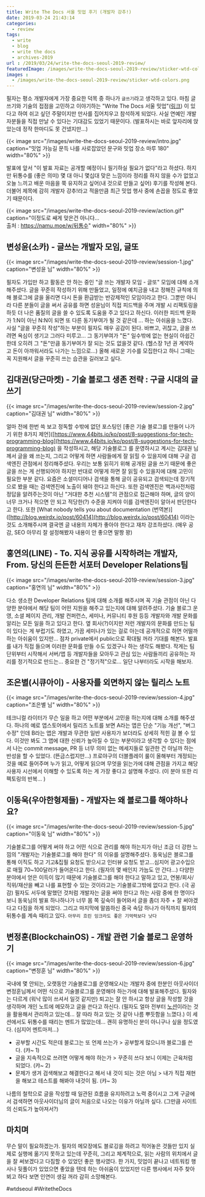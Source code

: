 ```yaml
---
title: Write The Docs 서울 밋업 후기 (개발자 강추!)
date: 2019-03-24 21:43:14
categories:
  - review
tags: 
  - write
  - blog
  - write the docs
  - archives-2019
url : /2019/03/24/write-the-docs-seoul-2019-review/
featuredImage: /images/write-the-docs-seoul-2019-review/sticker-wtd-colors.png
images :
  - /images/write-the-docs-seoul-2019-review/sticker-wtd-colors.png
---
```

필자는 평소 개발자에게 가장 중요한 덕목 중 하나가 `글쓰기`라고 생각하고 있다. 마침 글쓰기와 기술의 접점을 고민하고 이야기하는 "Write The Docs 서울 밋업"([링크](https://festa.io/events/191)) 이 있다고 하여 쉬고 싶던 주말이지만 만사를 집어치우고 참석하게 되었다. <!-- more -->사실 연예인 개발자분들을 직접 만날 수 있다는 기대감도 있었기 때문이다. (발표하시는 바로 앞자리에 앉았는데 정작 한마디도 못 건넸지만...)

{{< image src="/images/write-the-docs-seoul-2019-review/intro.jpg" caption="밋업 가능길 문득 나를 사로잡았던 문구와 밋업 장소 마루 180" width="80%" >}}

발표에 앞서 "이 발표 자료는 공개할 예정이니 필기하실 필요가 없다"라고 하셨다. 하지만 뒤통수를 (좋은 의미) 몇 대 아니 몇십대 맞은 느낌이라 정리를 하지 않을 수가 없었고 오늘 느끼고 배운 마음을 쭉 유지하고 싶어(내 것으로 만들고 싶어) 후기를 작성해 본다. 더불어 제목에 감히 개발자 강추!라고 적을만큼 최근 밋업 행사 중에 손꼽을 정도로 좋았기 때문이다.

{{< image src="/images/write-the-docs-seoul-2019-review/action.gif" caption="이정도로 쌔게 맞은건 아니다...<br>출처 : https://namu.moe/w/뒤통수" width="80%" >}}

## 변성윤(소카) - 글쓰는 개발자 모임, 글또

{{< image src="/images/write-the-docs-seoul-2019-review/session-1.jpg" caption="변성윤 님" width="80%" >}}

필자도 가입만 하고 활동은 안 하는 중인 "글 쓰는 개발자 모임 - 글또" 모임에 대해 소개해주셨다. 글을 꾸준히 작성하기 위해 만들었고, 일정에 예치금을 내고 정해진 규칙에 의해 블로그에 글을 올리면 다시 돈을 환급받는 반강제적인 모임이라고 한다. 그뿐만 아니라 다른 분들이 글을 써서 공유를 하면 성윤님이 직접 피드백을 주며 개발 시 리팩토링을 하듯 더 나은 품질의 글을 쓸 수 있도록 도움을 주고 있다고 하신다. 이러한 피드백 문화가 1:N이 아닌 N:N이 되면 또 다른 동기부여가 될 것 같은데 ... 하는 아쉬움을 느꼈다.
사실 "글을 꾸준히 작성"하는 부분이 필자도 매우 공감이 된다. 바쁘고, 귀찮고, 글을 쓰려면 욕심이 생기고 그러다 미루고... 그 동기부여가 "돈" 일수밖에 없는 현실이 아쉽긴 한데 오히려 그 "돈"만큼 동기부여가 잘 되는 것도 없을것 같다. (헬스장 1년 권 계약하고 돈이 아까워서라도 나가는 느낌으로...)
올해 새로운 기수를 모집한다고 하니 그때는 꼭 지원해서 글을 꾸준히 쓰는 습관을 길러보고 싶다.

## 김대권(당근마켓) - 기술 블로그 생존 전략 : 구글 시대의 글쓰기

{{< image src="/images/write-the-docs-seoul-2019-review/session-2.jpg" caption="김대권 님" width="80%" >}}

얼마 전에 한번 쓱 보고 정독할 수밖에 없던 포스팅인 [좋은 기술 블로그를 만들어 나가기 위한 8가지 제언]([https://www.44bits.io/ko/post/8-suggestions-for-tech-programming-blog](https://www.44bits.io/ko/post/8-suggestions-for-tech-programming-blog) 을 작성하시고, 해당 기술블로그 를 운영하시고 계시는 김대권 님께서 글을 왜 쓰는지, 그리고 어떻게 하면 사람들에게 잘 읽힐 수 있을지에 대해 구글 검색엔진 관점에서 정리해주셨다.
우리는 보통 읽히기 위해 공개된 글을 쓰기 때문에 좋은 글을 쓰는 게 선행되어야 하지만 반대로 어떻게 하면 잘 읽힐 수 있을지에 대해 고민이 필요한 부분 같다.  요즘은 소셜미디어나 검색을 통해 글이 공유되고 검색되는데 장기적으로 봤을 때는 검색엔진에 노출이 돼야 한다고 하신다.  또한 검색엔진은 백과사전처럼 정답을 알려주는것이 아닌 "거대한 추천 시스템"의 관점으로 접근해야 하며, 글의 양이 너무 크거나 적으면 안 되고 적당한(?) 수준을 지켜야 이를 검색엔진이 알아서 판단한다고 한다.
또한 [What nobody tells you about documentation (번역본)]([http://blog.weirdx.io/post/60414](http://blog.weirdx.io/post/60414) 이라는 것도 소개해주시며 결국엔 글 내용의 자체가 좋아야 한다고 재차 강조하셨다. (매우 공감, SEO 아무리 잘 설정해봤자 내용이 안 좋으면 말짱 꽝)

## 홍연의(LINE) - To. 지식 공유를 시작하려는 개발자, From. 당신의 든든한 서포터 Developer Relations팀

{{< image src="/images/write-the-docs-seoul-2019-review/session-3.jpg" caption="홍연의 님" width="80%" >}}

다소 생소한 Developer Relations 팀에 대해 소개를 해주시며 꼭 기술 관점이 아닌 다양한 분야에서 해당 팀이 어떤 지원을 해주고 있는지에 대해 알려주셨다. 기술 블로그 운영, 소셜 페이지 관리, 개발 컨퍼런스, 세미나, 커뮤니티 후원 등등 개발자와 개발 문화를 알리는 모든 일을 하고 있다고 한다.
옆 회사(?)이지만 저런 개발자의 문화를 만드는 팀이 있다는 게 부럽기도 하였고, 가끔 세미나가 있는 걸로 아는데 공개적으로 하면 어떨까 하는 아쉬움이 있지만... 점차 private에서 public으로 확대될 꺼라 기대를 해본다.
발표를 내가 직접 들으며 이러한 문화를 만들 수도 있겠구나 하는 생각도 해봤다. 작게는 팀 단위부터 시작해서 서버/앱 등 개발자들을 모아두고 관심 있는 사람들끼리 공유하는 자리를 정기적으로 만드는... 중요한 건 "정기적"으로... 일단 나부터라도 시작을 해보자.

## 조은별(시큐아이) - 사용자를 외면하지 않는 릴리스 노트

{{< image src="/images/write-the-docs-seoul-2019-review/session-4.jpg" caption="조은별 님" width="80%" >}}

테크니컬 라이터가 무슨 일을 하고 어떤 부분에서 고민을 하는지에 대해 소개를 해주셨다. 하나의 예로 앱스토어에서 릴리즈 노트를 보면 A라는 앱은 단순 "기능 개선", "버그 수정" 인데 B라는 앱은 개발과 무관한 일반 사용자가 보더라도 상세히 적힌 걸 볼 수 있다. 이것만 봐도 그 앱에 대한 신뢰가 높아질 수 있는 부분이라고 생각할 수 있다는 점에서 나는 commit message, PR 등 너무 의미 없는 메세지들로 일관한 건 아닐까 하는 반성을 할 수 있었다. (뜬금스럽지만...)
프로야구의 더블플레이 룰이 올해부터 개정되는 것을 예로 들어주며 누가 읽고, 어떻게 읽으며 무엇을 읽는가에 대해 관점을 가지고 해당 사용자 시선에서 이해할 수 있도록 하는 게 가장 좋다고 설명해 주셨다. (이 분야 또한 리펙토링의 반복... )

## 이동욱(우아한형제들) - 개발자는 왜 블로그를 해야하나요?

{{< image src="/images/write-the-docs-seoul-2019-review/session-5.jpg" caption="이동욱 님" width="80%" >}}

기술블로그를 어떻게 써야 하고 어떤 식으로 관리를 해야 하는지가 아닌 조금 더 강한 느낌의 "개발자는 기술블로그를 해야 한다" 의 이유를 설명해주셨다. 동욱님은 블로그를 통해 이직도 하고 기고&집필 요청도 받으시고 인터뷰 요청도 받고...심지어 광고수입으로 매월 70~100달러가 들어온다고 한다. (필자의 몇 배인지 가늠도 안 간다...) 
다양한 분야에서 얻은 이득이 많기 때문에 기술블로그를 해야 한다고 말하고 있고, 연봉/회사/직위/재산을 빼고 나를 표현할 수 있는 것이라고는 기술블로그밖에 없다고 한다. (극 공감) 필자도 서두에 말했던 것처럼 개발자는 글을 써야 한다고 하는 사람 중에 한 명이다 보니 동욱님의 발표 하나하나가 너무 몸 쪽 깊숙이 들어와서 글을 좀더 자주 + 잘 써야겠다고 다짐을 하게 되었다. 그리고 마지막에 말씀하신 중국 속담 하나가 아직까지 필자의 뒤통수를 계속 때리고 있다. 
`아무리 흐린 잉크라도 좋은 기억력보다 낫다`

## 변정훈(BlockchainOS) - 개발 관련 기술 블로그 운영하기

{{< image src="/images/write-the-docs-seoul-2019-review/session-6.jpg" caption="변정훈 님" width="80%" >}}

국내에 몇 안되는, 오랫동안 기술블로그를 운영해오시는 개발자 중에 한분인 아웃사이더 변정훈님께서 어떤 식으로 기술블로그를 운영해야 하는가에 대해 발표해주셨다. 필자와는 다르게 (워낙 많이 쓰셔서 일것 같지만) 퇴고는 잘 안 하시고 항상 글을 작성할 것을 생각하며 개인 노트에 메모하고 글을 쓴다고 하신다. (필자도 얼마 전부터 [노션](https://notion.so/)이라는 것을 활용해서 관리하고 있는데... 잘 따라 하고 있는 것 같아 나름 뿌듯함을 느꼈다.)
이 세션에서도 뒤통수를 때리는 멘트가 많았는데... 괜히 유명하신 분이 아니구나 싶을 정도였다. (심지어 멘트마저...)
- 공부할 시간도 적은데 블로그는 또 언제 쓰는가 > 공부할게 많으니까 블로그를 쓴다. (캬~ 1)
- 글을 지속적으로 쓰려면 어떻게 해야 하는가 > 꾸준히 쓰다 보니 이제는 근육처럼 되었다. (캬~ 2)
- 문제가 생겨 검색해보고 해결한다고 해서 내 것이 되는 것은 아님 > 내가 직접 재현을 해보고 테스트를 해봐야 내것이 됨. (캬~ 3)

나름의 철학으로 글을 작성할 때 일관된 흐름을 유지하려고 노력 중이시고 그게 구글에서 검색하면 아웃사이더님의 글이 처음으로 나오는 이유가 아닐까 싶다. (그만큼 사이트의 신뢰도가 높아져서?)

## 마치며
무슨 말이 필요하겠는가. 필자의 메모장에도 블로깅을 하려고 적어놓은 것들만 있지 실제로 실행에 옮기지 못하고 있는데 꾸준히, 그리고 체계적으로, 읽는 사람의 위치에서 글을 잘 써보겠다고 다짐할 수 있었던 좋은 행사였다. 한 가지, 밋업이 끝나고 네트워킹 행사나 뒷풀이가 있었으면 좋았을 텐데 하는 아쉬움이 있었지만 다른 행사에서 자주 찾아뵈고 하다 보면 인연이 생길 꺼라 감히 소망해본다.

#wtdseoul #WritetheDocs